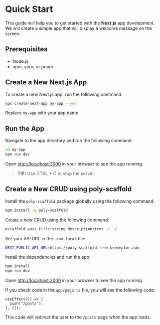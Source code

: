 # Quick Start

This guide will help you to get started with the **Next.js** app development. We will create a simple app that will display a welcome message on the screen.

## Prerequisites

- Node.js
- npm, yarn, or pnpm

## Create a New Next.js App

To create a new Next.js app, run the following command:

```bash
npx create-next-app my-app --yes
```

Replace `my-app` with your app name.

## Run the App

Navigate to the app directory and run the following command:

```bash
cd my-app
npm run dev
```

Open [http://localhost:3000](http://localhost:3000) in your browser to see the app running.

> **TIP:** Use CTRL + C to stop the server.

## Create a New CRUD using poly-scaffold

Install the `poly-scaffold` package globally using the following command:

```bash
npm install -g poly-scaffold
```

Create a new CRUD using the following command:

```bash
pscaffold post title:string description:text -t ./
```

Set your API URL in the `.env.local` file:

```bash
NEXT_PUBLIC_API_URL=https://poly-scaffold.free.beeceptor.com
```

Install the dependencies and run the app:

```bash
npm install
npm run dev
```

Open [http://localhost:3000](http://localhost:3000) in your browser to see the app running.

If you check code in the `app/page.ts` file, you will see the following code:

```tsx
useEffect(() => {
  push("/posts");
}, []);
```

This code will redirect the user to the `/posts` page when the app loads.
